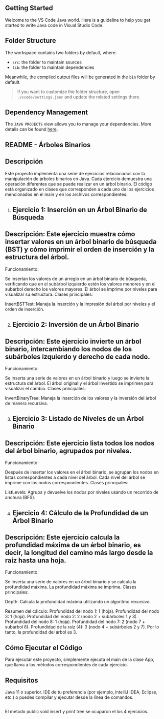 ## Getting Started

Welcome to the VS Code Java world. Here is a guideline to help you get started to write Java code in Visual Studio Code.

## Folder Structure

The workspace contains two folders by default, where:

- `src`: the folder to maintain sources
- `lib`: the folder to maintain dependencies

Meanwhile, the compiled output files will be generated in the `bin` folder by default.

> If you want to customize the folder structure, open `.vscode/settings.json` and update the related settings there.

## Dependency Management

The `JAVA PROJECTS` view allows you to manage your dependencies. More details can be found [here](https://github.com/microsoft/vscode-java-dependency#manage-dependencies).

## ##############################################################################################################################

## README - Árboles Binarios

## Descripción

Este proyecto implementa una serie de ejercicios relacionados con la manipulación de árboles binarios en Java. Cada ejercicio demuestra una operación diferentes que se puede realizar en un árbol binario. El código está organizado en clases que corresponden a cada uno de los ejercicios mencionados en el main y en los archivos correspondientes.

1. ## Ejercicio 1: Inserción en un Árbol Binario de Búsqueda
## Descripción: Este ejercicio muestra cómo insertar valores en un árbol binario de búsqueda (BST) y cómo imprimir el orden de inserción y la estructura del árbol.

Funcionamiento:

Se insertan los valores de un arreglo en un árbol binario de búsqueda, verificando que en el subárbol izquierdo estén los valores menores y en el subárbol derecho los valores mayores.
El árbol se imprime por niveles para visualizar su estructura.
Clases principales:

InsertBSTTest: Maneja la inserción y la impresión del árbol por niveles y el orden de inserción.

2. ## Ejercicio 2: Inversión de un Árbol Binario
## Descripción: Este ejercicio invierte un árbol binario, intercambiando los nodos de los subárboles izquierdo y derecho de cada nodo.

Funcionamiento:

Se inserta una serie de valores en un árbol binario y luego se invierte la estructura del árbol.
El árbol original y el árbol invertido se imprimen para visualizar el cambio.
Clases principales:

InvertBinaryTree: Maneja la inserción de los valores y la inversión del árbol de manera recursiva.

3. ## Ejercicio 3: Listado de Niveles de un Árbol Binario
## Descripción: Este ejercicio lista todos los nodos del árbol binario, agrupados por niveles.

Funcionamiento:

Después de insertar los valores en el árbol binario, se agrupan los nodos en listas correspondientes a cada nivel del árbol.
Cada nivel del árbol se imprime con los nodos correspondientes.
Clases principales:

ListLevels: Agrupa y devuelve los nodos por niveles usando un recorrido de anchura (BFS).

4. ## Ejercicio 4: Cálculo de la Profundidad de un Árbol Binario
## Descripción: Este ejercicio calcula la profundidad máxima de un árbol binario, es decir, la longitud del camino más largo desde la raíz hasta una hoja.

Funcionamiento:

Se inserta una serie de valores en un árbol binario y se calcula la profundidad máxima.
La profundidad máxima se imprime.
Clases principales:

Depth: Calcula la profundidad máxima utilizando un algoritmo recursivo.

Resumen del cálculo:
Profundidad del nodo 1: 1 (hoja).
Profundidad del nodo 3: 1 (hoja).
Profundidad del nodo 2: 2 (nodo 2 + subárboles 1 y 3).
Profundidad del nodo 8: 1 (hoja).
Profundidad del nodo 7: 2 (nodo 7 + subárbol 8).
Profundidad de la raíz (4): 3 (nodo 4 + subárboles 2 y 7).
Por lo tanto, la profundidad del árbol es 3.

## Cómo Ejecutar el Código
Para ejecutar este proyecto, simplemente ejecuta el main de la clase App, que llama a los métodos correspondientes de cada ejercicio.

## Requisitos
Java 11 o superior.
IDE de tu preferencia (por ejemplo, IntelliJ IDEA, Eclipse, etc.) o puedes compilar y ejecutar desde la línea de comandos.

##  
El metodo public void insert y print tree se ocuparon el los 4 ejercicios.